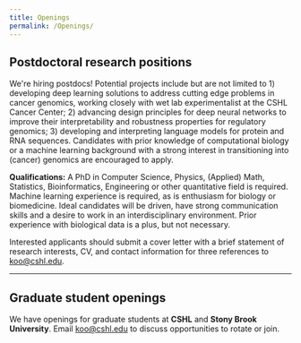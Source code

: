 ```yaml
---
title: Openings
permalink: /Openings/
---
```


## Postdoctoral research positions

We're hiring postdocs! Potential projects include but are not limited to 1) developing deep learning solutions to address cutting edge problems in cancer genomics, working closely with wet lab experimentalist at the CSHL Cancer Center; 2) advancing design principles for deep neural networks to improve their interpretability and robustness properties for regulatory genomics; 3) developing and interpreting language models for protein and RNA sequences. Candidates with prior knowledge of computational biology or a machine learning background with a strong interest in transitioning into (cancer) genomics are encouraged to apply.

<b>Qualifications:</b> A PhD in Computer Science, Physics, (Applied) Math, Statistics, Bioinformatics, Engineering or other quantitative field is required. Machine learning experience is required, as is enthusiasm for biology or biomedicine. Ideal candidates will be driven, have strong communication skills and a desire to work in an interdisciplinary environment. Prior experience with biological data is a plus, but not necessary.

Interested applicants should submit a cover letter with a brief statement of research interests, CV, and contact information for three references to koo@cshl.edu.

<hr>


## Graduate student openings

We have openings for graduate students at <b>CSHL</b> and <b>Stony Brook University</b>. Email koo@cshl.edu to discuss opportunities to rotate or join.

<br>
<br>
<br>
<br>
<br>
<br>


